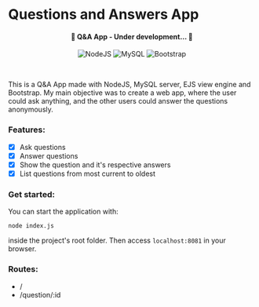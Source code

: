 # Questions and Answers App

<h4 align="center"><b> 🚧  Q&A App - Under development...  🚧 </b></h4>
<div align="center"> <img alt="NodeJS" src="https://img.shields.io/badge/node.js-%2343853D.svg?style=for-the-badge&logo=node-dot-js&logoColor=white"/> <img alt="MySQL" src="https://img.shields.io/badge/mysql-%2300f.svg?style=for-the-badge&logo=mysql&logoColor=white"/> <img alt="Bootstrap" src="https://img.shields.io/badge/bootstrap-%23563D7C.svg?style=for-the-badge&logo=bootstrap&logoColor=white"/> </div>


&nbsp;


This is a Q&A App made with NodeJS, MySQL server, EJS view engine and Bootstrap. My main objective was to create a web app, where the user could ask anything, and the other users could answer the questions anonymously.
### Features:

- [x] Ask questions
- [x] Answer questions
- [x] Show the question and it's respective answers
- [X] List questions from most current to oldest

### Get started:

You can start the application with:
````
node index.js
````
inside the project's root folder.
Then access ````localhost:8081```` in your browser.

### Routes:

- /
- /question/:id
